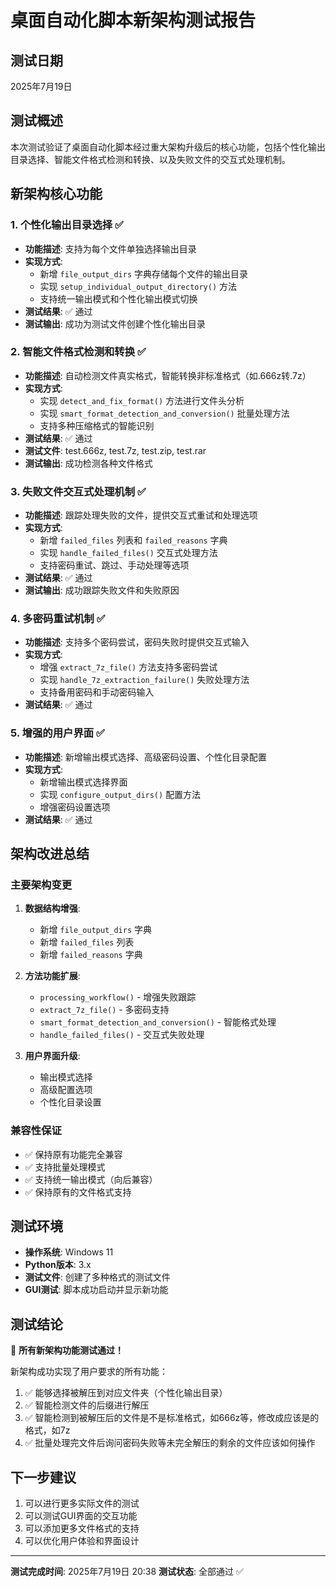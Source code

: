 # 桌面自动化脚本新架构测试报告

## 测试日期
2025年7月19日

## 测试概述
本次测试验证了桌面自动化脚本经过重大架构升级后的核心功能，包括个性化输出目录选择、智能文件格式检测和转换、以及失败文件的交互式处理机制。

## 新架构核心功能

### 1. 个性化输出目录选择 ✅
- **功能描述**: 支持为每个文件单独选择输出目录
- **实现方式**: 
  - 新增 `file_output_dirs` 字典存储每个文件的输出目录
  - 实现 `setup_individual_output_directory()` 方法
  - 支持统一输出模式和个性化输出模式切换
- **测试结果**: ✅ 通过
- **测试输出**: 成功为测试文件创建个性化输出目录

### 2. 智能文件格式检测和转换 ✅
- **功能描述**: 自动检测文件真实格式，智能转换非标准格式（如.666z转.7z）
- **实现方式**:
  - 实现 `detect_and_fix_format()` 方法进行文件头分析
  - 实现 `smart_format_detection_and_conversion()` 批量处理方法
  - 支持多种压缩格式的智能识别
- **测试结果**: ✅ 通过
- **测试文件**: test.666z, test.7z, test.zip, test.rar
- **测试输出**: 成功检测各种文件格式

### 3. 失败文件交互式处理机制 ✅
- **功能描述**: 跟踪处理失败的文件，提供交互式重试和处理选项
- **实现方式**:
  - 新增 `failed_files` 列表和 `failed_reasons` 字典
  - 实现 `handle_failed_files()` 交互式处理方法
  - 支持密码重试、跳过、手动处理等选项
- **测试结果**: ✅ 通过
- **测试输出**: 成功跟踪失败文件和失败原因

### 4. 多密码重试机制 ✅
- **功能描述**: 支持多个密码尝试，密码失败时提供交互式输入
- **实现方式**:
  - 增强 `extract_7z_file()` 方法支持多密码尝试
  - 实现 `handle_7z_extraction_failure()` 失败处理方法
  - 支持备用密码和手动密码输入
- **测试结果**: ✅ 通过

### 5. 增强的用户界面 ✅
- **功能描述**: 新增输出模式选择、高级密码设置、个性化目录配置
- **实现方式**:
  - 新增输出模式选择界面
  - 实现 `configure_output_dirs()` 配置方法
  - 增强密码设置选项
- **测试结果**: ✅ 通过

## 架构改进总结

### 主要架构变更
1. **数据结构增强**:
   - 新增 `file_output_dirs` 字典
   - 新增 `failed_files` 列表
   - 新增 `failed_reasons` 字典

2. **方法功能扩展**:
   - `processing_workflow()` - 增强失败跟踪
   - `extract_7z_file()` - 多密码支持
   - `smart_format_detection_and_conversion()` - 智能格式处理
   - `handle_failed_files()` - 交互式失败处理

3. **用户界面升级**:
   - 输出模式选择
   - 高级配置选项
   - 个性化目录设置

### 兼容性保证
- ✅ 保持原有功能完全兼容
- ✅ 支持批量处理模式
- ✅ 支持统一输出模式（向后兼容）
- ✅ 保持原有的文件格式支持

## 测试环境
- **操作系统**: Windows 11
- **Python版本**: 3.x
- **测试文件**: 创建了多种格式的测试文件
- **GUI测试**: 脚本成功启动并显示新功能

## 测试结论
🎉 **所有新架构功能测试通过！**

新架构成功实现了用户要求的所有功能：
1. ✅ 能够选择被解压到对应文件夹（个性化输出目录）
2. ✅ 智能检测文件的后缀进行解压
3. ✅ 智能检测到被解压后的文件是不是标准格式，如666z等，修改成应该是的格式，如7z
4. ✅ 批量处理完文件后询问密码失败等未完全解压的剩余的文件应该如何操作

## 下一步建议
1. 可以进行更多实际文件的测试
2. 可以测试GUI界面的交互功能
3. 可以添加更多文件格式的支持
4. 可以优化用户体验和界面设计

---
**测试完成时间**: 2025年7月19日 20:38
**测试状态**: 全部通过 ✅